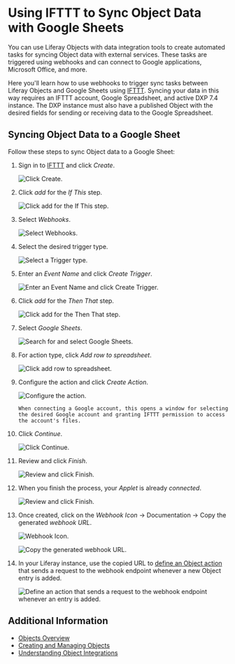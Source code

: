 # Using IFTTT to Sync Object Data with Google Sheets

You can use Liferay Objects with data integration tools to create automated tasks for syncing Object data with external services. These tasks are triggered using webhooks and can connect to Google applications, Microsoft Office, and more.

Here you'll learn how to use webhooks to trigger sync tasks between Liferay Objects and Google Sheets using [IFTTT](https://ifttt.com/). Syncing your data in this way requires an IFTTT account, Google Spreadsheet, and active DXP 7.4 instance. The DXP instance must also have a published Object with the desired fields for sending or receiving data to the Google Spreadsheet.

## Syncing Object Data to a Google Sheet

Follow these steps to sync Object data to a Google Sheet:

1. Sign in to [IFTTT](https://ifttt.com/) and click *Create*.

    ![Click Create.](./using-ifttt-to-sync-object-data-with-google-sheets/images/01.png)

1. Click *add* for the *If This* step.

    ![Click add for the If This step.](./using-ifttt-to-sync-object-data-with-google-sheets/images/02.png)

1. Select *Webhooks*.

    ![Select Webhooks.](./using-ifttt-to-sync-object-data-with-google-sheets/images/03.png)

1. Select the desired trigger type.
    <!--NOTE: Does it matter which one? Should it say, "For trigger type, click *Receive a web request*."? -->
    ![Select a Trigger type.](./using-ifttt-to-sync-object-data-with-google-sheets/images/04.png)

1. Enter an *Event Name* and click *Create Trigger*.

    ![Enter an Event Name and click Create Trigger.](./using-ifttt-to-sync-object-data-with-google-sheets/images/05.png)

1. Click *add* for the *Then That* step.

    ![Click add for the Then That step.](./using-ifttt-to-sync-object-data-with-google-sheets/images/06.png)

1. Select *Google Sheets*.

    ![Search for and select Google Sheets.](./using-ifttt-to-sync-object-data-with-google-sheets/images/07.png)

1. For action type, click *Add row to spreadsheet*.

    ![Click add row to spreadsheet.](./using-ifttt-to-sync-object-data-with-google-sheets/images/08.png)

1. Configure the action and click *Create Action*.

    ![Configure the action.](./using-ifttt-to-sync-object-data-with-google-sheets/images/09.png)

    ```{note}
    When connecting a Google account, this opens a window for selecting the desired Google account and granting IFTTT permission to access the account's files.
    ```

1. Click *Continue*.

    ![Click Continue.](./using-ifttt-to-sync-object-data-with-google-sheets/images/10.png)

1. Review and click *Finish*.

    ![Review and click Finish.](./using-ifttt-to-sync-object-data-with-google-sheets/images/11.png)

1. When you finish the process, your *Applet* is already *connected*.

    ![Review and click Finish.](./using-ifttt-to-sync-object-data-with-google-sheets/images/12.png)
    <!--NOTE: Imgs 12 and 13 are the same img. Are they supposed to be different? Maybe remove number 13?-->
1. Once created, click on the *Webhook Icon* &rarr; Documentation &rarr; Copy the generated *webhook URL*. <!--maybe add a third image? This image would show the documentation step-->

    ![Webhook Icon.](./using-ifttt-to-sync-object-data-with-google-sheets/images/13.png)

    ![Copy the generated webhook URL.](./using-ifttt-to-sync-object-data-with-google-sheets/images/14.png)

1. In your Liferay instance, use the copied URL to [define an Object action](../creating-and-managing-objects/defining-object-actions.md) that sends a request to the webhook endpoint whenever a new Object entry is added.

    ![Define an action that sends a request to the webhook endpoint whenever an entry is added.](./using-ifttt-to-sync-object-data-with-google-sheets/images/15.png)
<!--NOTE: Is this one finished? -->
## Additional Information

* [Objects Overview](../../objects.md)
* [Creating and Managing Objects](../creating-and-managing-objects.md)
* [Understanding Object Integrations](../understanding-object-integrations.md)